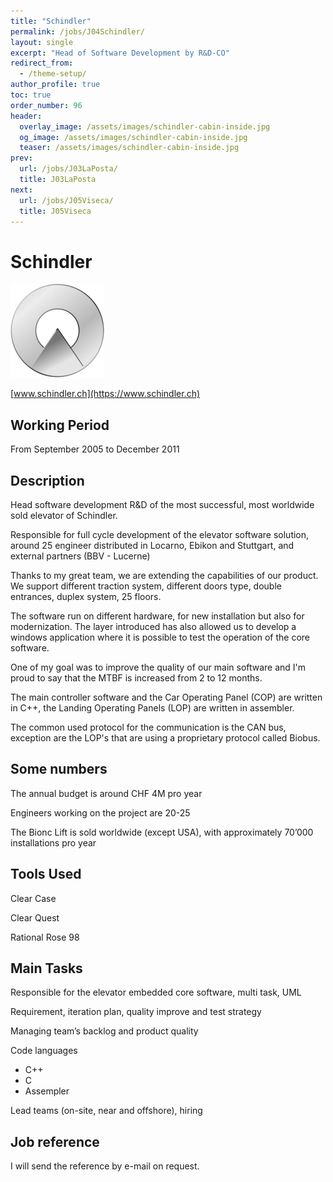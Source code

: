 ```yaml
---
title: "Schindler"
permalink: /jobs/J04Schindler/
layout: single
excerpt: "Head of Software Development by R&D-CO"
redirect_from:
  - /theme-setup/
author_profile: true
toc: true
order_number: 96
header:
  overlay_image: /assets/images/schindler-cabin-inside.jpg
  og_image: /assets/images/schindler-cabin-inside.jpg
  teaser: /assets/images/schindler-cabin-inside.jpg
prev:
  url: /jobs/J03LaPosta/
  title: J03LaPosta
next:
  url: /jobs/J05Viseca/
  title: J05Viseca
---
```

# Schindler

![Schindler](/assets/images/schindler-hd-logo-thumbnail.png)

[www.schindler.ch](https://www.schindler.ch)

## Working Period
From  September 2005 to December 2011

## Description
Head software development R&D of the most successful, most worldwide sold elevator of Schindler.

Responsible for full cycle development of the elevator software solution,
around 25 engineer distributed in Locarno, Ebikon and Stuttgart, and external partners (BBV - Lucerne)

Thanks to my great team, we are extending the capabilities of our product.
We support different traction system, different doors type, double entrances, duplex system, 25 floors.

The software run on different hardware, for new installation but also for modernization.
The layer introduced has also allowed us to develop a windows application where it is possible to test the operation of the core software.

One of my goal was to improve the quality of our main software and
I'm proud to say that the MTBF is increased from 2 to 12 months.

The main controller software and the Car Operating Panel (COP) are written in C++, 
the Landing Operating Panels (LOP) are written in assembler.

The common used protocol for the communication is the CAN bus,
exception are the LOP's that are using a proprietary protocol called Biobus.

## Some numbers
The annual budget is around CHF 4M pro year

Engineers working on the project are 20-25

The Bionc Lift is sold worldwide (except USA), with approximately 70’000 installations pro year

## Tools Used
Clear Case

Clear Quest

Rational Rose 98



## Main Tasks
Responsible for the elevator embedded core software, multi task, UML

Requirement, iteration plan, quality improve and test strategy

Managing team’s backlog and product quality

Code languages
- C++
- C
- Assempler

Lead teams (on-site, near and offshore), hiring

## Job reference
I will send the reference by e-mail on request.
